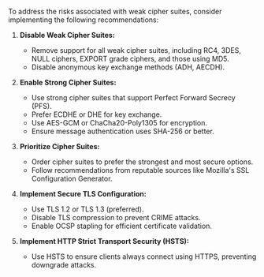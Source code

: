 To address the risks associated with weak cipher suites, consider implementing the following recommendations:

1. **Disable Weak Cipher Suites:**
   - Remove support for all weak cipher suites, including RC4, 3DES, NULL ciphers, EXPORT grade ciphers, and those using MD5.
   - Disable anonymous key exchange methods (ADH, AECDH).

2. **Enable Strong Cipher Suites:**
   - Use strong cipher suites that support Perfect Forward Secrecy (PFS).
   - Prefer ECDHE or DHE for key exchange.
   - Use AES-GCM or ChaCha20-Poly1305 for encryption.
   - Ensure message authentication uses SHA-256 or better.

3. **Prioritize Cipher Suites:**
   - Order cipher suites to prefer the strongest and most secure options.
   - Follow recommendations from reputable sources like Mozilla's SSL Configuration Generator.

4. **Implement Secure TLS Configuration:**
   - Use TLS 1.2 or TLS 1.3 (preferred).
   - Disable TLS compression to prevent CRIME attacks.
   - Enable OCSP stapling for efficient certificate validation.

5. **Implement HTTP Strict Transport Security (HSTS):**
   - Use HSTS to ensure clients always connect using HTTPS, preventing downgrade attacks.
